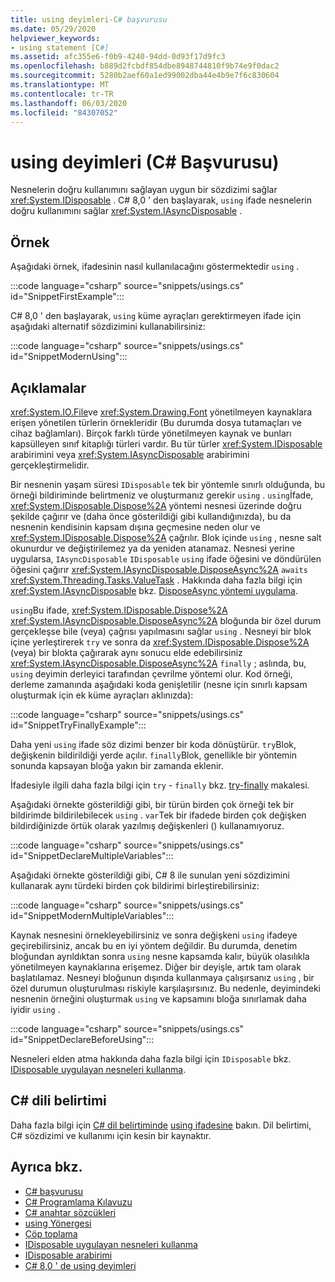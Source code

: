 ```yaml
---
title: using deyimleri-C# başvurusu
ms.date: 05/29/2020
helpviewer_keywords:
- using statement [C#]
ms.assetid: afc355e6-f0b9-4240-94dd-0d93f17d9fc3
ms.openlocfilehash: b889d2fcbdf854dbe8948744810f9b74e9f0dac2
ms.sourcegitcommit: 5280b2aef60a1ed99002dba44e4b9e7f6c830604
ms.translationtype: MT
ms.contentlocale: tr-TR
ms.lasthandoff: 06/03/2020
ms.locfileid: "84307052"
---
```

# <a name="using-statement-c-reference"></a>using deyimleri (C# Başvurusu)

Nesnelerin doğru kullanımını sağlayan uygun bir sözdizimi sağlar <xref:System.IDisposable> . C# 8,0 ' den başlayarak, `using` ifade nesnelerin doğru kullanımını sağlar <xref:System.IAsyncDisposable> .

## <a name="example"></a>Örnek

Aşağıdaki örnek, ifadesinin nasıl kullanılacağını göstermektedir `using` .

:::code language="csharp" source="snippets/usings.cs" id="SnippetFirstExample":::

C# 8,0 ' den başlayarak, `using` küme ayraçları gerektirmeyen ifade için aşağıdaki alternatif sözdizimini kullanabilirsiniz:

:::code language="csharp" source="snippets/usings.cs" id="SnippetModernUsing":::

## <a name="remarks"></a>Açıklamalar

<xref:System.IO.File>ve <xref:System.Drawing.Font> yönetilmeyen kaynaklara erişen yönetilen türlerin örnekleridir (Bu durumda dosya tutamaçları ve cihaz bağlamları). Birçok farklı türde yönetilmeyen kaynak ve bunları kapsülleyen sınıf kitaplığı türleri vardır. Bu tür türler <xref:System.IDisposable> arabirimini veya <xref:System.IAsyncDisposable> arabirimini gerçekleştirmelidir.

Bir nesnenin yaşam süresi `IDisposable` tek bir yöntemle sınırlı olduğunda, bu örneği bildiriminde belirtmeniz ve oluşturmanız gerekir `using` . `using`İfade, <xref:System.IDisposable.Dispose%2A> yöntemi nesnesi üzerinde doğru şekilde çağırır ve (daha önce gösterildiği gibi kullandığınızda), bu da nesnenin kendisinin kapsam dışına geçmesine neden olur ve <xref:System.IDisposable.Dispose%2A> çağrılır. Blok içinde `using` , nesne salt okunurdur ve değiştirilemez ya da yeniden atanamaz. Nesnesi yerine uygularsa, `IAsyncDisposable` `IDisposable` `using` ifade öğesini ve döndürülen öğesini çağırır <xref:System.IAsyncDisposable.DisposeAsync%2A> `awaits` <xref:System.Threading.Tasks.ValueTask> . Hakkında daha fazla bilgi için <xref:System.IAsyncDisposable> bkz. [DisposeAsync yöntemi uygulama](../../../standard/garbage-collection/implementing-disposeasync.md).

`using`Bu ifade, <xref:System.IDisposable.Dispose%2A> <xref:System.IAsyncDisposable.DisposeAsync%2A> bloğunda bir özel durum gerçekleşse bile (veya) çağrısı yapılmasını sağlar `using` . Nesneyi bir blok içine yerleştirerek `try` ve sonra da <xref:System.IDisposable.Dispose%2A> (veya) bir blokta çağırarak aynı sonucu elde edebilirsiniz <xref:System.IAsyncDisposable.DisposeAsync%2A> `finally` ; aslında, bu, `using` deyimin derleyici tarafından çevrilme yöntemi olur. Kod örneği, derleme zamanında aşağıdaki koda genişletilir (nesne için sınırlı kapsam oluşturmak için ek küme ayraçları aklınızda):

:::code language="csharp" source="snippets/usings.cs" id="SnippetTryFinallyExample":::

Daha yeni `using` ifade söz dizimi benzer bir koda dönüştürür. `try`Blok, değişkenin bildirildiği yerde açılır. `finally`Blok, genellikle bir yöntemin sonunda kapsayan bloğa yakın bir zamanda eklenir.

İfadesiyle ilgili daha fazla bilgi için `try` - `finally` bkz. [try-finally](try-finally.md) makalesi.

Aşağıdaki örnekte gösterildiği gibi, bir türün birden çok örneği tek bir bildirimde bildirilebilecek `using` . `var`Tek bir ifadede birden çok değişken bildirdiğinizde örtük olarak yazılmış değişkenleri () kullanamıyoruz.

:::code language="csharp" source="snippets/usings.cs" id="SnippetDeclareMultipleVariables":::

Aşağıdaki örnekte gösterildiği gibi, C# 8 ile sunulan yeni sözdizimini kullanarak aynı türdeki birden çok bildirimi birleştirebilirsiniz:

:::code language="csharp" source="snippets/usings.cs" id="SnippetModernMultipleVariables":::

Kaynak nesnesini örnekleyebilirsiniz ve sonra değişkeni `using` ifadeye geçirebilirsiniz, ancak bu en iyi yöntem değildir. Bu durumda, denetim bloğundan ayrıldıktan sonra `using` nesne kapsamda kalır, büyük olasılıkla yönetilmeyen kaynaklarına erişemez. Diğer bir deyişle, artık tam olarak başlatılamaz. Nesneyi bloğunun dışında kullanmaya çalışırsanız `using` , bir özel durumun oluşturulması riskiyle karşılaşırsınız. Bu nedenle, deyimindeki nesnenin örneğini oluşturmak `using` ve kapsamını bloğa sınırlamak daha iyidir `using` .

:::code language="csharp" source="snippets/usings.cs" id="SnippetDeclareBeforeUsing":::

Nesneleri elden atma hakkında daha fazla bilgi için `IDisposable` bkz. [IDisposable uygulayan nesneleri kullanma](../../../standard/garbage-collection/using-objects.md).

## <a name="c-language-specification"></a>C# dili belirtimi

Daha fazla bilgi için [C# dil belirtiminde](/dotnet/csharp/language-reference/language-specification/introduction) [using ifadesine](~/_csharplang/spec/statements.md#the-using-statement) bakın. Dil belirtimi, C# sözdizimi ve kullanımı için kesin bir kaynaktır.

## <a name="see-also"></a>Ayrıca bkz.

- [C# başvurusu](../index.md)
- [C# Programlama Kılavuzu](../../programming-guide/index.md)
- [C# anahtar sözcükleri](index.md)
- [using Yönergesi](using-directive.md)
- [Çöp toplama](../../../standard/garbage-collection/index.md)
- [IDisposable uygulayan nesneleri kullanma](../../../standard/garbage-collection/using-objects.md)
- [IDisposable arabirimi](xref:System.IDisposable)
- [C# 8,0 ' de using deyimleri](~/_csharplang/proposals/csharp-8.0/using.md)
